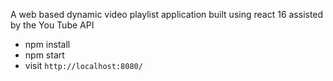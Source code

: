 A web based dynamic video playlist application built using react 16 
assisted by the You Tube API
* npm install
* npm start
* visit `http://localhost:8080/`
